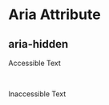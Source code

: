 # Aria Attribute
## aria-hidden

<div>
<p>Accessible Text</p>
</div>
<br>
<div>
<p aria-hidden="true">Inaccessible Text</p>
</div>

